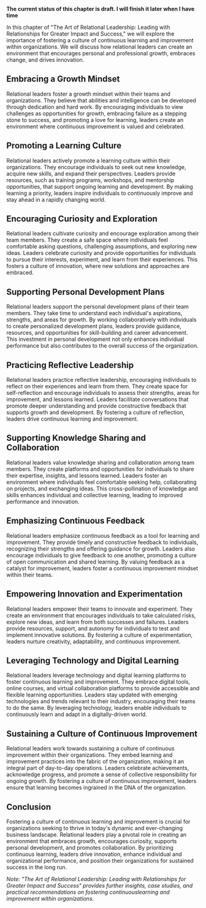 **The current status of this chapter is draft. I will finish it later when I have time**

In this chapter of "The Art of Relational Leadership: Leading with Relationships for Greater Impact and Success," we will explore the importance of fostering a culture of continuous learning and improvement within organizations. We will discuss how relational leaders can create an environment that encourages personal and professional growth, embraces change, and drives innovation.

Embracing a Growth Mindset
--------------------------

Relational leaders foster a growth mindset within their teams and organizations. They believe that abilities and intelligence can be developed through dedication and hard work. By encouraging individuals to view challenges as opportunities for growth, embracing failure as a stepping stone to success, and promoting a love for learning, leaders create an environment where continuous improvement is valued and celebrated.

Promoting a Learning Culture
----------------------------

Relational leaders actively promote a learning culture within their organizations. They encourage individuals to seek out new knowledge, acquire new skills, and expand their perspectives. Leaders provide resources, such as training programs, workshops, and mentorship opportunities, that support ongoing learning and development. By making learning a priority, leaders inspire individuals to continuously improve and stay ahead in a rapidly changing world.

Encouraging Curiosity and Exploration
-------------------------------------

Relational leaders cultivate curiosity and encourage exploration among their team members. They create a safe space where individuals feel comfortable asking questions, challenging assumptions, and exploring new ideas. Leaders celebrate curiosity and provide opportunities for individuals to pursue their interests, experiment, and learn from their experiences. This fosters a culture of innovation, where new solutions and approaches are embraced.

Supporting Personal Development Plans
-------------------------------------

Relational leaders support the personal development plans of their team members. They take time to understand each individual's aspirations, strengths, and areas for growth. By working collaboratively with individuals to create personalized development plans, leaders provide guidance, resources, and opportunities for skill-building and career advancement. This investment in personal development not only enhances individual performance but also contributes to the overall success of the organization.

Practicing Reflective Leadership
--------------------------------

Relational leaders practice reflective leadership, encouraging individuals to reflect on their experiences and learn from them. They create space for self-reflection and encourage individuals to assess their strengths, areas for improvement, and lessons learned. Leaders facilitate conversations that promote deeper understanding and provide constructive feedback that supports growth and development. By fostering a culture of reflection, leaders drive continuous learning and improvement.

Supporting Knowledge Sharing and Collaboration
----------------------------------------------

Relational leaders value knowledge sharing and collaboration among team members. They create platforms and opportunities for individuals to share their expertise, insights, and lessons learned. Leaders foster an environment where individuals feel comfortable seeking help, collaborating on projects, and exchanging ideas. This cross-pollination of knowledge and skills enhances individual and collective learning, leading to improved performance and innovation.

Emphasizing Continuous Feedback
-------------------------------

Relational leaders emphasize continuous feedback as a tool for learning and improvement. They provide timely and constructive feedback to individuals, recognizing their strengths and offering guidance for growth. Leaders also encourage individuals to give feedback to one another, promoting a culture of open communication and shared learning. By valuing feedback as a catalyst for improvement, leaders foster a continuous improvement mindset within their teams.

Empowering Innovation and Experimentation
-----------------------------------------

Relational leaders empower their teams to innovate and experiment. They create an environment that encourages individuals to take calculated risks, explore new ideas, and learn from both successes and failures. Leaders provide resources, support, and autonomy for individuals to test and implement innovative solutions. By fostering a culture of experimentation, leaders nurture creativity, adaptability, and continuous improvement.

Leveraging Technology and Digital Learning
------------------------------------------

Relational leaders leverage technology and digital learning platforms to foster continuous learning and improvement. They embrace digital tools, online courses, and virtual collaboration platforms to provide accessible and flexible learning opportunities. Leaders stay updated with emerging technologies and trends relevant to their industry, encouraging their teams to do the same. By leveraging technology, leaders enable individuals to continuously learn and adapt in a digitally-driven world.

Sustaining a Culture of Continuous Improvement
----------------------------------------------

Relational leaders work towards sustaining a culture of continuous improvement within their organizations. They embed learning and improvement practices into the fabric of the organization, making it an integral part of day-to-day operations. Leaders celebrate achievements, acknowledge progress, and promote a sense of collective responsibility for ongoing growth. By fostering a culture of continuous improvement, leaders ensure that learning becomes ingrained in the DNA of the organization.

Conclusion
----------

Fostering a culture of continuous learning and improvement is crucial for organizations seeking to thrive in today's dynamic and ever-changing business landscape. Relational leaders play a pivotal role in creating an environment that embraces growth, encourages curiosity, supports personal development, and promotes collaboration. By prioritizing continuous learning, leaders drive innovation, enhance individual and organizational performance, and position their organizations for sustained success in the long run.

*Note: "The Art of Relational Leadership: Leading with Relationships for Greater Impact and Success" provides further insights, case studies, and practical recommendations on fostering continuouslearning and improvement within organizations.*
